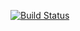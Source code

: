[![Build Status](https://travis-ci.com/digitalstuart/django-blog-take-3.svg?branch=master)](https://travis-ci.com/digitalstuart/django-blog-take-3)